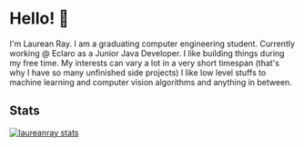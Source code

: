 # Hello! 👋

I'm Laurean Ray. I am a graduating computer engineering student. Currently working @ Eclaro as a Junior Java Developer. 
I like building things during my free time. My interests can vary a lot in a very short timespan (that's why I have so many unfinished side projects) I like low level stuffs to machine learning and computer vision algorithms and anything in between. 

## Stats
[![laureanray stats](https://github-readme-stats.vercel.app/api?username=laureanray)](https://github.com/laureanray/github-readme-stats)
